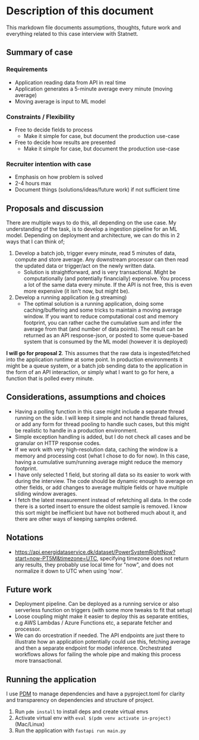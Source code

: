 # Description of this document
This markdown file documents assumptions, thoughts, future work and everything related to this case interview with Statnett.

## Summary of case
### Requirements
* Application reading data from API in real time
* Application generates a 5-minute average every minute (moving average)
* Moving average is input to ML model

### Constraints / Flexibility
* Free to decide fields to process
    * Make it simple for case, but document the production use-case
* Free to decide how results are presented
    * Make it simple for case, but document the production use-case

### Recruiter intention with case
* Emphasis on how problem is solved
* 2-4 hours max
* Document things (solutions/ideas/future work) if not sufficient time

## Proposals and discussion
There are multiple ways to do this, all depending on the use case. My understanding of the task, is to develop a ingestion pipeline for an ML model. Depending on deployment and architecture, we can do this in 2 ways that I can think of;

1) Develop a batch job, trigger every minute, read 5 minutes of data, compute and store average. Any downstream processor can then read the updated data or trigger/act on the newly written data.
    * Solution is straightforward, and is very transactional. Might be computationally (and potentially financially) expensive. You process a lot of the same data every minute. If the API is not free, this is even more expensive (it isn't now, but might be).
2) Develop a running application (e.g streaming)
    * The optimal solution is a running application, doing some caching/buffering and some tricks to maintain a moving average window. If you want to reduce computational cost and memory footprint, you can rather cache the cumulative sum and infer the average from that (and number of data points). The result can be returned as an API response-json, or posted to some queue-based system that is consumed by the ML model (however it is deployed)

**I will go for proposal 2**. This assumes that the raw data is ingested/fetched into the application runtime at some point. In production environments it might be a queue system, or a batch job sending data to the application in the form of an API interaction, or simply what I want to go for here, a function that is polled every minute. 

## Considerations, assumptions and choices
* Having a polling function in this case might include a separate thread running on the side. I will keep it simple and not handle thread failures, or add any form for thread pooling to handle such cases, but this might be realistic to handle in a production environment.
* Simple exception handling is added, but I do not check all cases and be granular on HTTP response codes. 
* If we work with very high-resolution data, caching the window is a memory and processing cost (what I chose to do for now). In this case, having a cumulative sum/running average might reduce the memory footprint.
* I have only selected 1 field, but storing all data so its easier to work with during the interview. The code should be dynamic enough to average on other fields, or add changes to average multiple fields or have multiple sliding window averages.
* I fetch the latest measurement instead of refetching all data. In the code there is a sorted insert to ensure the oldest sample is removed. I know this sort might be inefficient but have not bothered much about it, and there are other ways of keeping samples ordered.

## Notations
* https://api.energidataservice.dk/dataset/PowerSystemRightNow?start=now-PT5M&timezone=UTC, specifying timezone does not return any results, they probably use local time for "now", and does not normalize it down to UTC
when using 'now'.

## Future work
* Deployment pipeline. Can be deployed as a running service or also serverless function on triggers (with some more tweaks to fit that setup)
* Loose coupling might make it easier to deploy this as separate entities, e.g AWS Lambdas / Azure Functions etc, a separate fetcher and processor.
* We can do orcestration if needed. The API endpoints are just there to illustrate how an application potentially could use this, fetching average and then a
separate endpoint for model inference. Orchestrated workflows allows for failing the whole pipe and making this process more transactional.

## Running the application
I use [PDM](https://pdm-project.org/en/latest/#installation) to manage dependencies and have a pyproject.toml
for clarity and transparency on dependencies and structure of project.

1. Run `pdm install` to install deps and create virtual envs
2. Activate virtual env with `eval $(pdm venv activate in-project)` (Mac/Linux)
3. Run the application with `fastapi run main.py`